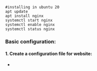 
```
#installing in ubuntu 20
apt update
apt install nginx
systemctl start nginx
systemctl enable nginx
systemctl status nginx
```

### Basic configuration:

#### 1. Create a configuration file for website:
* 